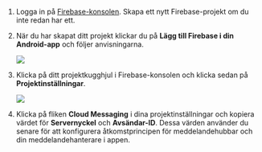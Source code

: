 

1. Logga in på [Firebase-konsolen](https://firebase.google.com/console/). Skapa ett nytt Firebase-projekt om du inte redan har ett.
2. När du har skapat ditt projekt klickar du på **Lägg till Firebase i din Android-app** och följer anvisningarna.

    ![](./media/notification-hubs-enable-firebase-cloud-messaging/notification-hubs-add-firebase-to-android-app.png)
3. Klicka på ditt projektkugghjul i Firebase-konsolen och klicka sedan på **Projektinställningar**.

    ![](./media/notification-hubs-enable-firebase-cloud-messaging/notification-hubs-firebase-console-project-settings.png)
4. Klicka på fliken **Cloud Messaging** i dina projektinställningar och kopiera värdet för **Servernyckel** och **Avsändar-ID**. Dessa värden använder du senare för att konfigurera åtkomstprincipen för meddelandehubbar och din meddelandehanterare i appen.
